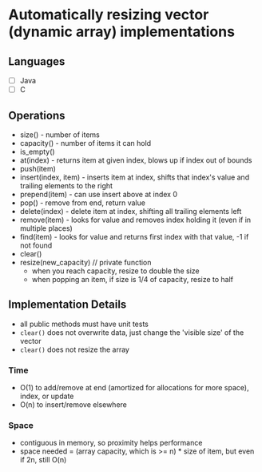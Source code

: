 # Automatically resizing vector (dynamic array) implementations

## Languages

- [ ] Java
- [ ] C

## Operations

- size() - number of items
- capacity() - number of items it can hold
- is_empty()
- at(index) - returns item at given index, blows up if index out of bounds
- push(item)
- insert(index, item) - inserts item at index, shifts that index's value and trailing elements to the right
- prepend(item) - can use insert above at index 0
- pop() - remove from end, return value
- delete(index) - delete item at index, shifting all trailing elements left
- remove(item) - looks for value and removes index holding it (even if in multiple places)
- find(item) - looks for value and returns first index with that value, -1 if not found
- clear()
- resize(new_capacity) // private function
  - when you reach capacity, resize to double the size
  - when popping an item, if size is 1/4 of capacity, resize to half

## Implementation Details

- all public methods must have unit tests
- `clear()` does not overwrite data, just change the 'visible size' of the vector
- `clear()` does not resize the array

### Time

- O(1) to add/remove at end (amortized for allocations for more space), index, or update
- O(n) to insert/remove elsewhere

### Space

- contiguous in memory, so proximity helps performance
- space needed = (array capacity, which is >= n) \* size of item, but even if 2n, still O(n)
